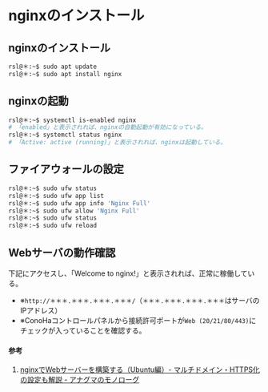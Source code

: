 # nginxのインストール

## nginxのインストール
```bash
rsl@＊:~$ sudo apt update
rsl@＊:~$ sudo apt install nginx
```

## nginxの起動
```bash
rsl@＊:~$ systemctl is-enabled nginx
# 「enabled」と表示されれば、nginxの自動起動が有効になっている。
rsl@＊:~$ systemctl status nginx
# 「Active: active (running)」と表示されれば、nginxは起動している。
```

## ファイアウォールの設定
```bash
rsl@＊:~$ sudo ufw status
rsl@＊:~$ sudo ufw app list
rsl@＊:~$ sudo ufw app info 'Nginx Full'
rsl@＊:~$ sudo ufw allow 'Nginx Full'
rsl@＊:~$ sudo ufw status
rsl@＊:~$ sudo ufw reload
```

## Webサーバの動作確認

下記にアクセスし、「Welcome to nginx!」と表示されれば、正常に稼働している。
- ※`http://＊＊＊.＊＊＊.＊＊＊.＊＊＊/`（`＊＊＊.＊＊＊.＊＊＊.＊＊＊`はサーバのIPアドレス）
- ※ConoHaコントロールパネルから接続許可ポートが`Web (20/21/80/443)`にチェックが入っていることを確認する。

#### 参考
1. [nginxでWebサーバーを構築する（Ubuntu編）- マルチドメイン・HTTPS化の設定も解説 - アナグマのモノローグ](https://monologu.com/nginx-ubuntu/)



